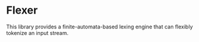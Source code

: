 # Flexer
This library provides a finite-automata-based lexing engine that can flexibly
tokenize an input stream.

